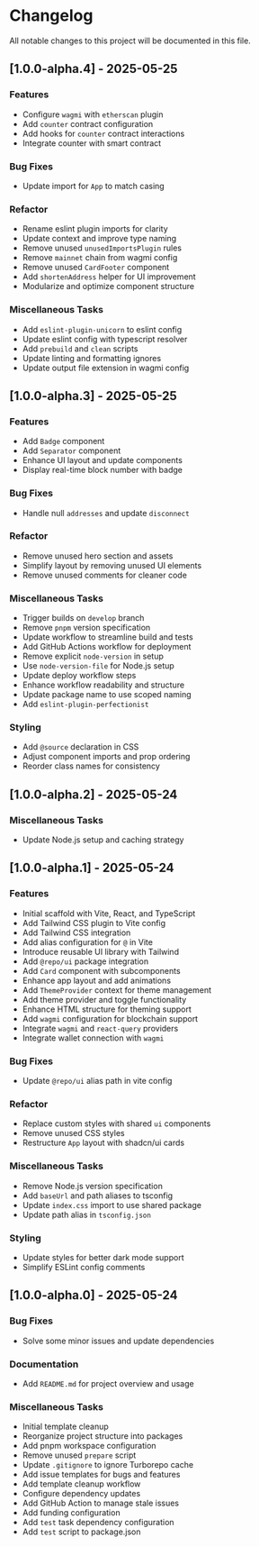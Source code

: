 # Changelog

All notable changes to this project will be documented in this file.

## [1.0.0-alpha.4] - 2025-05-25

### Features

- Configure `wagmi` with `etherscan` plugin
- Add `counter` contract configuration
- Add hooks for `counter` contract interactions
- Integrate counter with smart contract

### Bug Fixes

- Update import for `App` to match casing

### Refactor

- Rename eslint plugin imports for clarity
- Update context and improve type naming
- Remove unused `unusedImportsPlugin` rules
- Remove `mainnet` chain from wagmi config
- Remove unused `CardFooter` component
- Add `shortenAddress` helper for UI improvement
- Modularize and optimize component structure

### Miscellaneous Tasks

- Add `eslint-plugin-unicorn` to eslint config
- Update eslint config with typescript resolver
- Add `prebuild` and `clean` scripts
- Update linting and formatting ignores
- Update output file extension in wagmi config

## [1.0.0-alpha.3] - 2025-05-25

### Features

- Add `Badge` component
- Add `Separator` component
- Enhance UI layout and update components
- Display real-time block number with badge

### Bug Fixes

- Handle null `addresses` and update `disconnect`

### Refactor

- Remove unused hero section and assets
- Simplify layout by removing unused UI elements
- Remove unused comments for cleaner code

### Miscellaneous Tasks

- Trigger builds on `develop` branch
- Remove `pnpm` version specification
- Update workflow to streamline build and tests
- Add GitHub Actions workflow for deployment
- Remove explicit `node-version` in setup
- Use `node-version-file` for Node.js setup
- Update deploy workflow steps
- Enhance workflow readability and structure
- Update package name to use scoped naming
- Add `eslint-plugin-perfectionist`

### Styling

- Add `@source` declaration in CSS
- Adjust component imports and prop ordering
- Reorder class names for consistency

## [1.0.0-alpha.2] - 2025-05-24

### Miscellaneous Tasks

- Update Node.js setup and caching strategy

## [1.0.0-alpha.1] - 2025-05-24

### Features

- Initial scaffold with Vite, React, and TypeScript
- Add Tailwind CSS plugin to Vite config
- Add Tailwind CSS integration
- Add alias configuration for `@` in Vite
- Introduce reusable UI library with Tailwind
- Add `@repo/ui` package integration
- Add `Card` component with subcomponents
- Enhance app layout and add animations
- Add `ThemeProvider` context for theme management
- Add theme provider and toggle functionality
- Enhance HTML structure for theming support
- Add `wagmi` configuration for blockchain support
- Integrate `wagmi` and `react-query` providers
- Integrate wallet connection with `wagmi`

### Bug Fixes

- Update `@repo/ui` alias path in vite config

### Refactor

- Replace custom styles with shared `ui` components
- Remove unused CSS styles
- Restructure `App` layout with shadcn/ui cards

### Miscellaneous Tasks

- Remove Node.js version specification
- Add `baseUrl` and path aliases to tsconfig
- Update `index.css` import to use shared package
- Update path alias in `tsconfig.json`

### Styling

- Update styles for better dark mode support
- Simplify ESLint config comments

## [1.0.0-alpha.0] - 2025-05-24

### Bug Fixes

- Solve some minor issues and update dependencies

### Documentation

- Add `README.md` for project overview and usage

### Miscellaneous Tasks

- Initial template cleanup
- Reorganize project structure into packages
- Add pnpm workspace configuration
- Remove unused `prepare` script
- Update `.gitignore` to ignore Turborepo cache
- Add issue templates for bugs and features
- Add template cleanup workflow
- Configure dependency updates
- Add GitHub Action to manage stale issues
- Add funding configuration
- Add `test` task dependency configuration
- Add `test` script to package.json

<!-- generated by git-cliff -->

